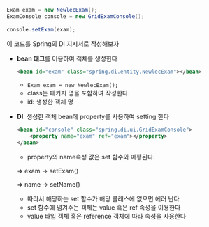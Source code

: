 ```java
Exam exam = new NewlecExam();
ExamConsole console = new GridExamConsole();
		
console.setExam(exam);
```

이 코드를 Spring의 DI 지시서로 작성해보자

- **bean 태그**를 이용하여 객체를 생성한다

    ```xml
    <bean id="exam" class="spring.di.entity.NewlecExam"></bean>
    ```

    - `Exam exam = new NewlecExam();`
    - class는 패키지 명을 포함하여 작성한다
    - id: 생성한 객체 명
- **DI**: 생성한 객체 bean에 property를 사용하여 setting 한다

    ```xml
    <bean id="console" class="spring.di.ui.GridExamConsole">
    	<property name="exam" ref="exam"></property>
    </bean>
    ```

    - property의  name속성 값은 set 함수와 매핑된다.

    ⇒ exam → setExam()

    ⇒ name → setName()

    - 따라서 해당하는 set 함수가 해당 클래스에 없으면 에러 난다
    - set 함수에 넘겨주는 객체는 value 혹은 ref 속성을 이용한다
    - value 타입 객체 혹은 reference 객체에 따라 속성을 사용한다